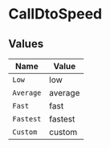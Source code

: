 # CallDtoSpeed


## Values

| Name      | Value     |
| --------- | --------- |
| `Low`     | low       |
| `Average` | average   |
| `Fast`    | fast      |
| `Fastest` | fastest   |
| `Custom`  | custom    |
